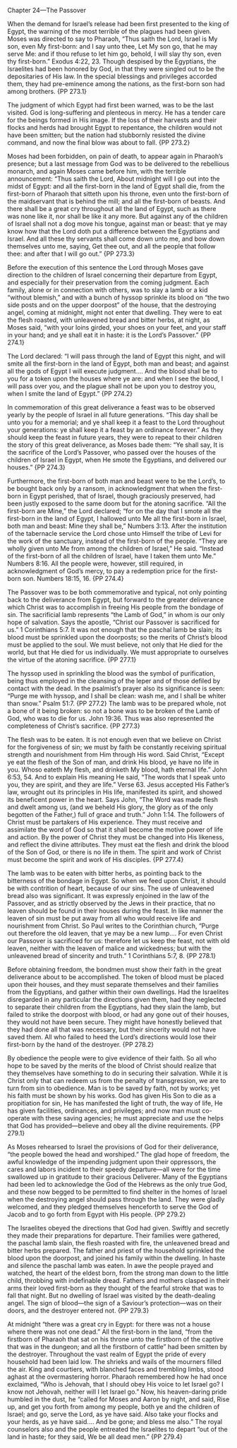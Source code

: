 Chapter 24—The Passover

When the demand for Israel’s release had been first presented to the king of Egypt, the warning of the most terrible of the plagues had been given. Moses was directed to say to Pharaoh, “Thus saith the Lord, Israel is My son, even My first-born: and I say unto thee, Let My son go, that he may serve Me: and if thou refuse to let him go, behold, I will slay thy son, even thy first-born.” Exodus 4:22, 23. Though despised by the Egyptians, the Israelites had been honored by God, in that they were singled out to be the depositaries of His law. In the special blessings and privileges accorded them, they had pre-eminence among the nations, as the first-born son had among brothers. {PP 273.1}

The judgment of which Egypt had first been warned, was to be the last visited. God is long-suffering and plenteous in mercy. He has a tender care for the beings formed in His image. If the loss of their harvests and their flocks and herds had brought Egypt to repentance, the children would not have been smitten; but the nation had stubbornly resisted the divine command, and now the final blow was about to fall. {PP 273.2}

Moses had been forbidden, on pain of death, to appear again in Pharaoh’s presence; but a last message from God was to be delivered to the rebellious monarch, and again Moses came before him, with the terrible announcement: “Thus saith the Lord, About midnight will I go out into the midst of Egypt: and all the first-born in the land of Egypt shall die, from the first-born of Pharaoh that sitteth upon his throne, even unto the first-born of the maidservant that is behind the mill; and all the first-born of beasts. And there shall be a great cry throughout all the land of Egypt, such as there was none like it, nor shall be like it any more. But against any of the children of Israel shall not a dog move his tongue, against man or beast: that ye may know how that the Lord doth put a difference between the Egyptians and Israel. And all these thy servants shall come down unto me, and bow down themselves unto me, saying, Get thee out, and all the people that follow thee: and after that I will go out.” {PP 273.3}

Before the execution of this sentence the Lord through Moses gave direction to the children of Israel concerning their departure from Egypt, and especially for their preservation from the coming judgment. Each family, alone or in connection with others, was to slay a lamb or a kid “without blemish,” and with a bunch of hyssop sprinkle its blood on “the two side posts and on the upper doorpost” of the house, that the destroying angel, coming at midnight, might not enter that dwelling. They were to eat the flesh roasted, with unleavened bread and bitter herbs, at night, as Moses said, “with your loins girded, your shoes on your feet, and your staff in your hand; and ye shall eat it in haste: it is the Lord’s Passover.” {PP 274.1}

The Lord declared: “I will pass through the land of Egypt this night, and will smite all the first-born in the land of Egypt, both man and beast; and against all the gods of Egypt I will execute judgment.... And the blood shall be to you for a token upon the houses where ye are: and when I see the blood, I will pass over you, and the plague shall not be upon you to destroy you, when I smite the land of Egypt.” {PP 274.2}

In commemoration of this great deliverance a feast was to be observed yearly by the people of Israel in all future generations. “This day shall be unto you for a memorial; and ye shall keep it a feast to the Lord throughout your generations: ye shall keep it a feast by an ordinance forever.” As they should keep the feast in future years, they were to repeat to their children the story of this great deliverance, as Moses bade them: “Ye shall say, It is the sacrifice of the Lord’s Passover, who passed over the houses of the children of Israel in Egypt, when He smote the Egyptians, and delivered our houses.” {PP 274.3}

Furthermore, the first-born of both man and beast were to be the Lord’s, to be bought back only by a ransom, in acknowledgment that when the first-born in Egypt perished, that of Israel, though graciously preserved, had been justly exposed to the same doom but for the atoning sacrifice. “All the first-born are Mine,” the Lord declared; “for on the day that I smote all the first-born in the land of Egypt, I hallowed unto Me all the first-born in Israel, both man and beast: Mine they shall be,” Numbers 3:13. After the institution of the tabernacle service the Lord chose unto Himself the tribe of Levi for the work of the sanctuary, instead of the first-born of the people. “They are wholly given unto Me from among the children of Israel,” He said. “Instead of the first-born of all the children of Israel, have I taken them unto Me.” Numbers 8:16. All the people were, however, still required, in acknowledgment of God’s mercy, to pay a redemption price for the first-born son. Numbers 18:15, 16. {PP 274.4}

The Passover was to be both commemorative and typical, not only pointing back to the deliverance from Egypt, but forward to the greater deliverance which Christ was to accomplish in freeing His people from the bondage of sin. The sacrificial lamb represents “the Lamb of God,” in whom is our only hope of salvation. Says the apostle, “Christ our Passover is sacrificed for us.” 1 Corinthians 5:7. It was not enough that the paschal lamb be slain; its blood must be sprinkled upon the doorposts; so the merits of Christ’s blood must be applied to the soul. We must believe, not only that He died for the world, but that He died for us individually. We must appropriate to ourselves the virtue of the atoning sacrifice. {PP 277.1}

The hyssop used in sprinkling the blood was the symbol of purification, being thus employed in the cleansing of the leper and of those defiled by contact with the dead. In the psalmist’s prayer also its significance is seen: “Purge me with hyssop, and I shall be clean: wash me, and I shall be whiter than snow.” Psalm 51:7. {PP 277.2}
The lamb was to be prepared whole, not a bone of it being broken: so not a bone was to be broken of the Lamb of God, who was to die for us. John 19:36. Thus was also represented the completeness of Christ’s sacrifice. {PP 277.3}

The flesh was to be eaten. It is not enough even that we believe on Christ for the forgiveness of sin; we must by faith be constantly receiving spiritual strength and nourishment from Him through His word. Said Christ, “Except ye eat the flesh of the Son of man, and drink His blood, ye have no life in you. Whoso eateth My flesh, and drinketh My blood, hath eternal life.” John 6:53, 54. And to explain His meaning He said, “The words that I speak unto you, they are spirit, and they are life.” Verse 63. Jesus accepted His Father’s law, wrought out its principles in His life, manifested its spirit, and showed its beneficent power in the heart. Says John, “The Word was made flesh and dwelt among us, (and we beheld His glory, the glory as of the only begotten of the Father,) full of grace and truth.” John 1:14. The followers of Christ must be partakers of His experience. They must receive and assimilate the word of God so that it shall become the motive power of life and action. By the power of Christ they must be changed into His likeness, and reflect the divine attributes. They must eat the flesh and drink the blood of the Son of God, or there is no life in them. The spirit and work of Christ must become the spirit and work of His disciples. {PP 277.4}

The lamb was to be eaten with bitter herbs, as pointing back to the bitterness of the bondage in Egypt. So when we feed upon Christ, it should be with contrition of heart, because of our sins. The use of unleavened bread also was significant. It was expressly enjoined in the law of the Passover, and as strictly observed by the Jews in their practice, that no leaven should be found in their houses during the feast. In like manner the leaven of sin must be put away from all who would receive life and nourishment from Christ. So Paul writes to the Corinthian church, “Purge out therefore the old leaven, that ye may be a new lump.... For even Christ our Passover is sacrificed for us: therefore let us keep the feast, not with old leaven, neither with the leaven of malice and wickedness; but with the unleavened bread of sincerity and truth.” 1 Corinthians 5:7, 8. {PP 278.1}

Before obtaining freedom, the bondmen must show their faith in the great deliverance about to be accomplished. The token of blood must be placed upon their houses, and they must separate themselves and their families from the Egyptians, and gather within their own dwellings. Had the Israelites disregarded in any particular the directions given them, had they neglected to separate their children from the Egyptians, had they slain the lamb, but failed to strike the doorpost with blood, or had any gone out of their houses, they would not have been secure. They might have honestly believed that they had done all that was necessary, but their sincerity would not have saved them. All who failed to heed the Lord’s directions would lose their first-born by the hand of the destroyer. {PP 278.2}

By obedience the people were to give evidence of their faith. So all who hope to be saved by the merits of the blood of Christ should realize that they themselves have something to do in securing their salvation. While it is Christ only that can redeem us from the penalty of transgression, we are to turn from sin to obedience. Man is to be saved by faith, not by works; yet his faith must be shown by his works. God has given His Son to die as a propitiation for sin, He has manifested the light of truth, the way of life, He has given facilities, ordinances, and privileges; and now man must co-operate with these saving agencies; he must appreciate and use the helps that God has provided—believe and obey all the divine requirements. {PP 279.1}

As Moses rehearsed to Israel the provisions of God for their deliverance, “the people bowed the head and worshiped.” The glad hope of freedom, the awful knowledge of the impending judgment upon their oppressors, the cares and labors incident to their speedy departure—all were for the time swallowed up in gratitude to their gracious Deliverer. Many of the Egyptians had been led to acknowledge the God of the Hebrews as the only true God, and these now begged to be permitted to find shelter in the homes of Israel when the destroying angel should pass through the land. They were gladly welcomed, and they pledged themselves henceforth to serve the God of Jacob and to go forth from Egypt with His people. {PP 279.2}

The Israelites obeyed the directions that God had given. Swiftly and secretly they made their preparations for departure. Their families were gathered, the paschal lamb slain, the flesh roasted with fire, the unleavened bread and bitter herbs prepared. The father and priest of the household sprinkled the blood upon the doorpost, and joined his family within the dwelling. In haste and silence the paschal lamb was eaten. In awe the people prayed and watched, the heart of the eldest born, from the strong man down to the little child, throbbing with indefinable dread. Fathers and mothers clasped in their arms their loved first-born as they thought of the fearful stroke that was to fall that night. But no dwelling of Israel was visited by the death-dealing angel. The sign of blood—the sign of a Saviour’s protection—was on their doors, and the destroyer entered not. {PP 279.3}

At midnight “there was a great cry in Egypt: for there was not a house where there was not one dead.” All the first-born in the land, “from the firstborn of Pharaoh that sat on his throne unto the firstborn of the captive that was in the dungeon; and all the firstborn of cattle” had been smitten by the destroyer. Throughout the vast realm of Egypt the pride of every household had been laid low. The shrieks and wails of the mourners filled the air. King and courtiers, with blanched faces and trembling limbs, stood aghast at the overmastering horror. Pharaoh remembered how he had once exclaimed, “Who is Jehovah, that I should obey His voice to let Israel go? I know not Jehovah, neither will I let Israel go.” Now, his heaven-daring pride humbled in the dust, he “called for Moses and Aaron by night, and said, Rise up, and get you forth from among my people, both ye and the children of Israel; and go, serve the Lord, as ye have said. Also take your flocks and your herds, as ye have said.... And be gone; and bless me also.” The royal counselors also and the people entreated the Israelites to depart “out of the land in haste; for they said, We be all dead men.” {PP 279.4}
